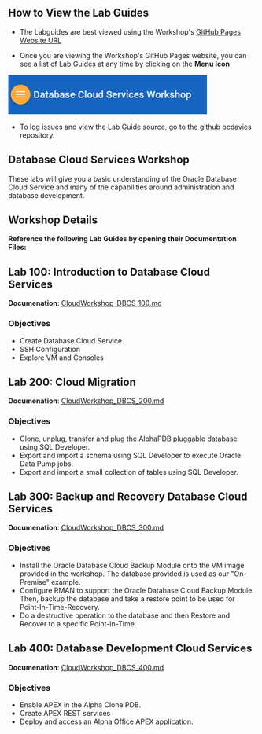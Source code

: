 ## How to View the Lab Guides

- The Labguides are best viewed using the Workshop's [GitHub Pages Website URL](https://pcdavies.github.io/DatabaseCloudService/dbcs/) 

- Once you are viewing the Workshop's GitHub Pages website, you can see a list of Lab Guides at any time by clicking on the **Menu Icon**

![](images/WorkshopMenu.png)  

- To log issues and view the Lab Guide source, go to the [github pcdavies](https://github.com/pcdavies/DatabaseCloudService/tree/master/dbcs) repository.

## Database Cloud Services Workshop

These labs will give you a basic understanding of the Oracle Database Cloud Service and many of the capabilities around administration and database development.

## Workshop Details

**Reference the following Lab Guides by opening their Documentation Files:**

## Lab 100: Introduction to Database Cloud Services

**Documenation**: [CloudWorkshop\_DBCS\_100.md](CloudWorkshop\_DBCS\_100.md)

### Objectives

-   Create Database Cloud Service
-   SSH Configuration
-   Explore VM and Consoles

## Lab 200: Cloud Migration

**Documenation**: [CloudWorkshop\_DBCS\_200.md](CloudWorkshop\_DBCS\_200.md)

### Objectives

-   Clone, unplug, transfer and plug the AlphaPDB pluggable database using SQL Developer.
-   Export and import a schema using SQL Developer to execute Oracle Data Pump jobs.
-   Export and import a small collection of tables using SQL Developer.

## Lab 300: Backup and Recovery Database Cloud Services

**Documenation**: [CloudWorkshop\_DBCS\_300.md](CloudWorkshop\_DBCS\_300.md)

### Objectives

-   Install the Oracle Database Cloud Backup Module onto the VM image provided in the workshop. The database provided is used as our "On-Premise" example.
-   Configure RMAN to support the Oracle Database Cloud Backup Module. Then, backup the database and take a restore point to be used for  Point-In-Time-Recovery.
-   Do a destructive operation to the database and then Restore and Recover to a specific Point-In-Time.

## Lab 400:  Database Development Cloud Services

**Documenation**: [CloudWorkshop\_DBCS\_400.md](CloudWorkshop\_DBCS\_400.md)

### Objectives

-   Enable APEX in the Alpha Clone PDB.
-   Create APEX REST services
-   Deploy and access an Alpha Office APEX application.
